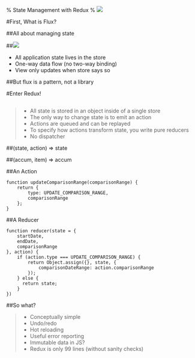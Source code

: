 % State Management with Redux
% ![](http://i.imgur.com/1dHHZw4.gif)


#First, What is Flux?

##All about managing state

##![](https://facebook.github.io/flux/img/flux-simple-f8-diagram-with-client-action-1300w.png)

* All application state lives in the store
* One-way data flow (no two-way binding)
* View only updates when store says so

##But flux is a pattern, not a library

#Enter Redux!

##
> * All state is stored in an object inside of a single store
> * The only way to change state is to emit an action
> * Actions are queued and can be replayed
> * To specify how actions transform state, you write pure reducers
> * No dispatcher

##(state, action) => state

##(accum, item) => accum

##An Action
```
function updateComparisonRange(comparisonRange) {
    return {
        type: UPDATE_COMPARISON_RANGE,
        comparisonRange
    };
}
```

##A Reducer

```
function reducer(state = {
    startDate,
    endDate,
    comparisonRange
}, action) {
    if (action.type === UPDATE_COMPARISON_RANGE) {
        return Object.assign({}, state, {
            comparisonDateRange: action.comparisonRange
        });
    } else {
      return state;
    }
})
```

##So what?

> * Conceptually simple
> * Undo/redo
> * Hot reloading
> * Useful error reporting
> * Immutable data in JS?
> * Redux is only 99 lines (without sanity checks)
